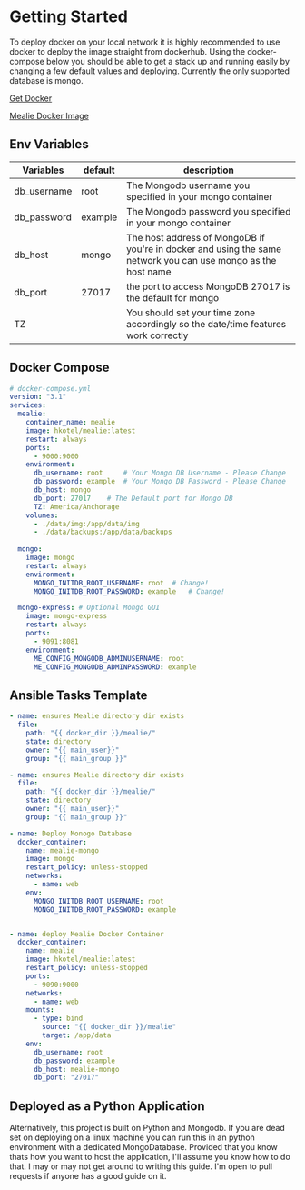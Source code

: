 # Getting Started
To deploy docker on your local network it is highly recommended to use docker to deploy the image straight from dockerhub. Using the docker-compose below you should be able to get a stack up and running easily by changing a few default values and deploying. Currently the only supported database is mongo.



[Get Docker](https://docs.docker.com/get-docker/)

[Mealie Docker Image](https://hub.docker.com/r/hkotel/mealie)

## Env Variables

| Variables   | default | description                                                                                                   |
| ----------- | ------- | ------------------------------------------------------------------------------------------------------------- |
| db_username | root    | The Mongodb username you specified in your mongo container                                                    |
| db_password | example | The Mongodb password you specified in your mongo container                                                    |
| db_host     | mongo   | The host address of MongoDB if you're in docker and using the same network you can use mongo as the host name |
| db_port     | 27017   | the port to access MongoDB 27017 is the default for mongo                                                     |
| TZ          |         | You should set your time zone accordingly so the date/time features work correctly                            |


## Docker Compose

```yaml
# docker-compose.yml
version: "3.1"
services:
  mealie:
    container_name: mealie
    image: hkotel/mealie:latest
    restart: always
    ports:
      - 9000:9000
    environment:
      db_username: root     # Your Mongo DB Username - Please Change
      db_password: example  # Your Mongo DB Password - Please Change
      db_host: mongo
      db_port: 27017    # The Default port for Mongo DB
      TZ: America/Anchorage
    volumes:
      - ./data/img:/app/data/img
      - ./data/backups:/app/data/backups
      
  mongo:
    image: mongo
    restart: always
    environment:
      MONGO_INITDB_ROOT_USERNAME: root  # Change!
      MONGO_INITDB_ROOT_PASSWORD: example   # Change!

  mongo-express: # Optional Mongo GUI
    image: mongo-express
    restart: always
    ports:
      - 9091:8081
    environment:
      ME_CONFIG_MONGODB_ADMINUSERNAME: root
      ME_CONFIG_MONGODB_ADMINPASSWORD: example
```

## Ansible Tasks Template

```yaml
- name: ensures Mealie directory dir exists
  file:
    path: "{{ docker_dir }}/mealie/"
    state: directory
    owner: "{{ main_user}}"
    group: "{{ main_group }}"

- name: ensures Mealie directory dir exists
  file:
    path: "{{ docker_dir }}/mealie/"
    state: directory
    owner: "{{ main_user}}"
    group: "{{ main_group }}"

- name: Deploy Monogo Database
  docker_container:
    name: mealie-mongo
    image: mongo
    restart_policy: unless-stopped
    networks:
      - name: web
    env:
      MONGO_INITDB_ROOT_USERNAME: root
      MONGO_INITDB_ROOT_PASSWORD: example


- name: deploy Mealie Docker Container
  docker_container:
    name: mealie
    image: hkotel/mealie:latest
    restart_policy: unless-stopped
    ports:
      - 9090:9000
    networks:
      - name: web
    mounts:
      - type: bind
        source: "{{ docker_dir }}/mealie"
        target: /app/data
    env:
      db_username: root
      db_password: example
      db_host: mealie-mongo
      db_port: "27017"

```

## Deployed as a Python Application
Alternatively, this project is built on Python and Mongodb. If you are dead set on deploying on a linux machine you can run this in an python environment with a dedicated MongoDatabase. Provided that you know thats how you want to host the application, I'll assume you know how to do that. I may or may not get around to writing this guide. I'm open to pull requests if anyone has a good guide on it. 